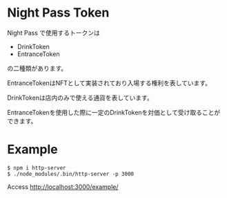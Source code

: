 Night Pass Token
================

Night Pass で使用するトークンは

- DrinkToken
- EntranceToken

の二種類があります。

EntranceTokenはNFTとして実装されており入場する権利を表しています。

DrinkTokenは店内のみで使える通貨を表しています。

EntranceTokenを使用した際に一定のDrinkTokenを対価として受け取ることができます。

Example
=======

```
$ npm i http-server
$ ./node_modules/.bin/http-server -p 3000
```

Access <http://localhost:3000/example/>
